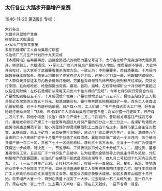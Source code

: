 ### 太行各业  大踏步开展增产竞赛

1946-11-20
第2版()
专栏：

    太行各业
    大踏步开展增产竞赛
    模范职工大批涌现
    ××军火厂重质又重量
    五阳石楼煤矿工人自动集股打新窑
    长治纸厂三月生产计划四十九天完成
    【本报特讯】在再接再厉，加强全面抵抗的物质力量总号召下，太行各业增产竞赛运动大踏步展开，模范职工，大批涌现。××军火工厂自八月份后产量即有惊人增加，惟质量尚不够高，为此特开会检讨，当大家明了武器要看重杀伤效力后，一致认为：不但量要多，而且质要高。十月份内除数量继续增加外，质量上均做到了作零件过大＠刀后，还用小＠刀溜一遍，枪眼都钻得很正。工人李保元并保证本月内教会徒弟打枪眼。劳英桂秀峰领导的标尺部也做到标尺过样板，交贷没打来回，且向成枪部、枪拴部提出竞赛。襄垣、昔阳、潞城、左权等地煤矿业十月份增产量超过以往任何时候：左权石港煤矿从来每天只出六十挂车煤的“定规”，今年七月份实行劳资合作后，产量增加到每日五千斤。十月份因增产竞赛，产量突然增至日产万五千斤。襄垣五阳煤矿工人联合附近农民集资三百五十万元，和潞城联合社、银行等共建五阳机器煤矿一座。百余工人亲自运机器安机器，已于十月底开始采掘，日产煤××吨，工人们说：“多产些煤给军火工厂吧，好多造枪炮打反动派呵！”桃树、石楼煤矿工人亦自动集股打新窑三座；将军＠窑十月底竣工，日产煤二万八千斤。其他小河堡（长治）煤矿日产煤十二万二千四百斤，昔阳城关煤窑日产煤四万余斤，襄垣老＠郊日产煤三十一挂筐等均超过九月份产量的四分之一至二分之一。各煤矿均涌现大批劳动英雄及模范干部：如小河堡煤矿即涌现模范职工二百四十名之多。潞城马掌工会主任刘景文，五秩高龄，尚上下矿坑，亲自安置打水锅炉，感动全厂职工更努力生产。昔阳、潞城等八个县市的二十八家纸厂亦于十月增产中创造了光辉成绩。襄垣五区纸厂最近一个半月内，五个纸池共增产纸一百二十区，并省下七十一区纸的原料。获利三十五万余元，全县十一个纸厂为使增产获得进一步成绩，特决定：一、节省原料、工具折钱按百分之五十分给工人；二、超过质、量标准者领双工资。五区纸厂于十月份生产总结中，认为经理刘金锁领导上的民主作风与奖励、分红制是增产的重要因素。长治纸厂在模范干部武昌汉同志领导下，自九月二号起四十九天内已完成九、十、十一三个月生产计划，计打料六千余斤，抄纸一千一百余区。另，榆社、长治、等地纺织业亦于十月份提高了生产量。如长治华盛通织袜工人每天织袜由四打增至六打。榆社丰民纺织厂工人织铁机布由四丈五增至五丈五等。磁窑业方面亦获很大成绩。如武乡青背山磁窑十月开始，每天增产大瓮一个，特别在质量上提高了一大步。过去能装一石二斗粮的瓮，重一百八十斤，现在减为一百二十斤。过去需八天半烧一窑，现在五天就成，一窑节省煤一百筐。
